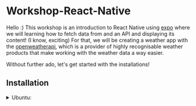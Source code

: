 # Workshop-React-Native

Hello :)
This workshop is an introduction to React Native using [expo](https://docs.expo.dev/) where we will learning how to fetch data from and an API and displaying its content! (I know, exciting)
For that, we will be creating a weather app with the [openweatherapi](https://openweathermap.org/api), which is a provider of highly recognisable weather products that make working with the weather data a way easier. 

Without further ado, let's get started with the installations!

## Installation

<details>
  <summary>Ubuntu:</summary>

<details>
  <summary>NodeJS</summary>

First make sure you have npm installed using ```node -v```, if it's installed already, follow this!

1- To get this version, you can use the apt package manager. Refresh your local package index first:
```
sudo apt update
```
2- Then install Node.js:
```
sudo apt install nodejs
```
3- Check that the install was successful by querying node for its version number, make sure you at least have the ```v16.10.0```
```
node -v
```
</details>

Let's first start installing expo! 

1 - Install the command line tools:
```
sudo npm install --global
```

</details>